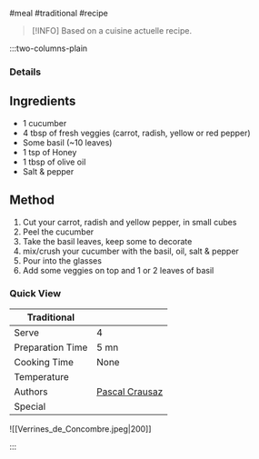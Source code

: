 #meal #traditional #recipe

> [!INFO]
> Based on a cuisine actuelle recipe.

:::two-columns-plain

### Details
## Ingredients

- 1 cucumber
- 4 tbsp of fresh veggies (carrot, radish, yellow or red pepper)
- Some basil (~10 leaves)
- 1 tsp of Honey
- 1 tbsp of olive oil
- Salt & pepper


## Method

1. Cut your carrot, radish and yellow pepper, in small cubes
2. Peel the cucumber
3. Take the basil leaves, keep some to decorate
4. mix/crush your cucumber with the basil, oil, salt & pepper
5. Pour into the glasses
6. Add some veggies on top and 1 or 2 leaves of basil




### Quick View
| Traditional      |                                                |
| ---------------- | ---------------------------------------------- |
| Serve            | 4                                              |
| Preparation Time | 5 mn                                           |
| Cooking Time     | None                                           |
| Temperature      |                                                |
| Authors          | [Pascal Crausaz](mailto:pascal@askpascal.com)  |
| Special          |                                                |

![[Verrines_de_Concombre.jpeg|200]]

:::

